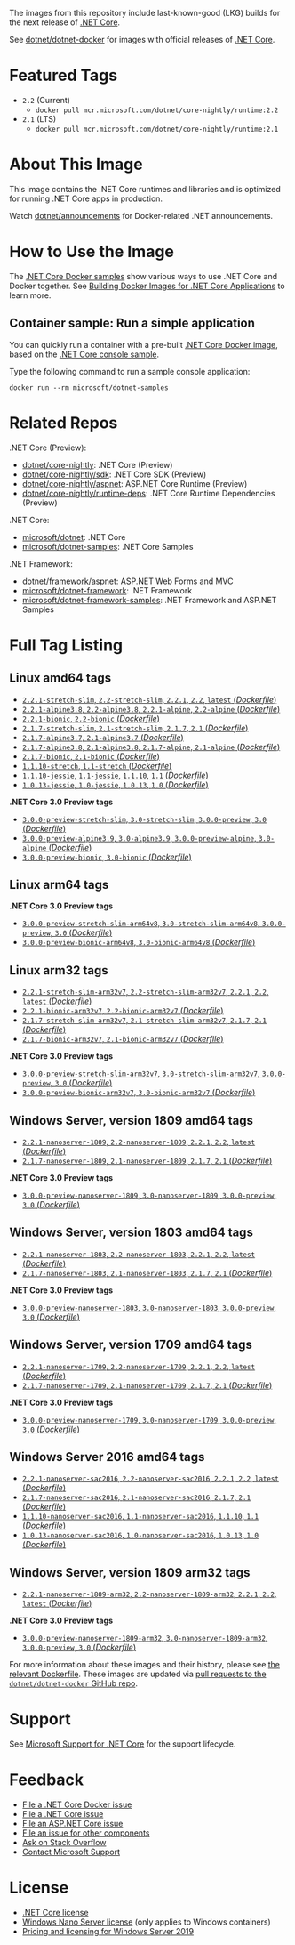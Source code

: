 The images from this repository include last-known-good (LKG) builds for the next release of [.NET Core](https://github.com/dotnet/core).

See [dotnet/dotnet-docker](https://hub.docker.com/r/microsoft/dotnet/) for images with official releases of [.NET Core](https://github.com/dotnet/core).

# Featured Tags

* `2.2` (Current)
  * `docker pull mcr.microsoft.com/dotnet/core-nightly/runtime:2.2`
* `2.1` (LTS)
  * `docker pull mcr.microsoft.com/dotnet/core-nightly/runtime:2.1`

# About This Image

This image contains the .NET Core runtimes and libraries and is optimized for running .NET Core apps in production.

Watch [dotnet/announcements](https://github.com/dotnet/announcements/labels/Docker) for Docker-related .NET announcements.

# How to Use the Image

The [.NET Core Docker samples](https://github.com/dotnet/dotnet-docker/blob/master/samples/README.md) show various ways to use .NET Core and Docker together. See [Building Docker Images for .NET Core Applications](https://docs.microsoft.com/dotnet/core/docker/building-net-docker-images) to learn more.

## Container sample: Run a simple application

You can quickly run a container with a pre-built [.NET Core Docker image](https://hub.docker.com/r/microsoft/dotnet-samples/), based on the [.NET Core console sample](https://github.com/dotnet/dotnet-docker/blob/master/samples/dotnetapp/README.md).

Type the following command to run a sample console application:

```console
docker run --rm microsoft/dotnet-samples
```

# Related Repos

.NET Core (Preview):

* [dotnet/core-nightly](https://hub.docker.com/_/microsoft-dotnet-core-nightly/): .NET Core (Preview)
* [dotnet/core-nightly/sdk](https://hub.docker.com/_/microsoft-dotnet-core-nightly-sdk/): .NET Core SDK (Preview)
* [dotnet/core-nightly/aspnet](https://hub.docker.com/_/microsoft-dotnet-core-nightly-aspnet/): ASP.NET Core Runtime (Preview)
* [dotnet/core-nightly/runtime-deps](https://hub.docker.com/_/microsoft-dotnet-core-nightly-runtime-deps/): .NET Core Runtime Dependencies (Preview)

.NET Core:

* [microsoft/dotnet](https://hub.docker.com/r/microsoft/dotnet/): .NET Core
* [microsoft/dotnet-samples](https://hub.docker.com/r/microsoft/dotnet/): .NET Core Samples

.NET Framework:

* [dotnet/framework/aspnet](https://hub.docker.com/_/microsoft-dotnet-framework-aspnet): ASP.NET Web Forms and MVC
* [microsoft/dotnet-framework](https://hub.docker.com/r/microsoft/dotnet-framework/): .NET Framework
* [microsoft/dotnet-framework-samples](https://hub.docker.com/r/microsoft/dotnet-framework-samples/): .NET Framework and ASP.NET Samples

# Full Tag Listing

## Linux amd64 tags

- [`2.2.1-stretch-slim`, `2.2-stretch-slim`, `2.2.1`, `2.2`, `latest` (*Dockerfile*)](https://github.com/dotnet/dotnet-docker/blob/nightly/2.2/runtime/stretch-slim/amd64/Dockerfile)
- [`2.2.1-alpine3.8`, `2.2-alpine3.8`, `2.2.1-alpine`, `2.2-alpine` (*Dockerfile*)](https://github.com/dotnet/dotnet-docker/blob/nightly/2.2/runtime/alpine3.8/amd64/Dockerfile)
- [`2.2.1-bionic`, `2.2-bionic` (*Dockerfile*)](https://github.com/dotnet/dotnet-docker/blob/nightly/2.2/runtime/bionic/amd64/Dockerfile)
- [`2.1.7-stretch-slim`, `2.1-stretch-slim`, `2.1.7`, `2.1` (*Dockerfile*)](https://github.com/dotnet/dotnet-docker/blob/nightly/2.1/runtime/stretch-slim/amd64/Dockerfile)
- [`2.1.7-alpine3.7`, `2.1-alpine3.7` (*Dockerfile*)](https://github.com/dotnet/dotnet-docker/blob/nightly/2.1/runtime/alpine3.7/amd64/Dockerfile)
- [`2.1.7-alpine3.8`, `2.1-alpine3.8`, `2.1.7-alpine`, `2.1-alpine` (*Dockerfile*)](https://github.com/dotnet/dotnet-docker/blob/nightly/2.1/runtime/alpine3.8/amd64/Dockerfile)
- [`2.1.7-bionic`, `2.1-bionic` (*Dockerfile*)](https://github.com/dotnet/dotnet-docker/blob/nightly/2.1/runtime/bionic/amd64/Dockerfile)
- [`1.1.10-stretch`, `1.1-stretch` (*Dockerfile*)](https://github.com/dotnet/dotnet-docker/blob/nightly/1.1/runtime/stretch/amd64/Dockerfile)
- [`1.1.10-jessie`, `1.1-jessie`, `1.1.10`, `1.1` (*Dockerfile*)](https://github.com/dotnet/dotnet-docker/blob/nightly/1.1/runtime/jessie/amd64/Dockerfile)
- [`1.0.13-jessie`, `1.0-jessie`, `1.0.13`, `1.0` (*Dockerfile*)](https://github.com/dotnet/dotnet-docker/blob/nightly/1.0/runtime/jessie/amd64/Dockerfile)

**.NET Core 3.0 Preview tags**

- [`3.0.0-preview-stretch-slim`, `3.0-stretch-slim`, `3.0.0-preview`, `3.0` (*Dockerfile*)](https://github.com/dotnet/dotnet-docker/blob/nightly/3.0/runtime/stretch-slim/amd64/Dockerfile)
- [`3.0.0-preview-alpine3.9`, `3.0-alpine3.9`, `3.0.0-preview-alpine`, `3.0-alpine` (*Dockerfile*)](https://github.com/dotnet/dotnet-docker/blob/nightly/3.0/runtime/alpine3.9/amd64/Dockerfile)
- [`3.0.0-preview-bionic`, `3.0-bionic` (*Dockerfile*)](https://github.com/dotnet/dotnet-docker/blob/nightly/3.0/runtime/bionic/amd64/Dockerfile)

## Linux arm64 tags

**.NET Core 3.0 Preview tags**

- [`3.0.0-preview-stretch-slim-arm64v8`, `3.0-stretch-slim-arm64v8`, `3.0.0-preview`, `3.0` (*Dockerfile*)](https://github.com/dotnet/dotnet-docker/blob/nightly/3.0/runtime/stretch-slim/arm64v8/Dockerfile)
- [`3.0.0-preview-bionic-arm64v8`, `3.0-bionic-arm64v8` (*Dockerfile*)](https://github.com/dotnet/dotnet-docker/blob/nightly/3.0/runtime/bionic/arm64v8/Dockerfile)

## Linux arm32 tags

- [`2.2.1-stretch-slim-arm32v7`, `2.2-stretch-slim-arm32v7`, `2.2.1`, `2.2`, `latest` (*Dockerfile*)](https://github.com/dotnet/dotnet-docker/blob/nightly/2.2/runtime/stretch-slim/arm32v7/Dockerfile)
- [`2.2.1-bionic-arm32v7`, `2.2-bionic-arm32v7` (*Dockerfile*)](https://github.com/dotnet/dotnet-docker/blob/nightly/2.2/runtime/bionic/arm32v7/Dockerfile)
- [`2.1.7-stretch-slim-arm32v7`, `2.1-stretch-slim-arm32v7`, `2.1.7`, `2.1` (*Dockerfile*)](https://github.com/dotnet/dotnet-docker/blob/nightly/2.1/runtime/stretch-slim/arm32v7/Dockerfile)
- [`2.1.7-bionic-arm32v7`, `2.1-bionic-arm32v7` (*Dockerfile*)](https://github.com/dotnet/dotnet-docker/blob/nightly/2.1/runtime/bionic/arm32v7/Dockerfile)

**.NET Core 3.0 Preview tags**

- [`3.0.0-preview-stretch-slim-arm32v7`, `3.0-stretch-slim-arm32v7`, `3.0.0-preview`, `3.0` (*Dockerfile*)](https://github.com/dotnet/dotnet-docker/blob/nightly/3.0/runtime/stretch-slim/arm32v7/Dockerfile)
- [`3.0.0-preview-bionic-arm32v7`, `3.0-bionic-arm32v7` (*Dockerfile*)](https://github.com/dotnet/dotnet-docker/blob/nightly/3.0/runtime/bionic/arm32v7/Dockerfile)

## Windows Server, version 1809 amd64 tags

- [`2.2.1-nanoserver-1809`, `2.2-nanoserver-1809`, `2.2.1`, `2.2`, `latest` (*Dockerfile*)](https://github.com/dotnet/dotnet-docker/blob/nightly/2.2/runtime/nanoserver-1809/amd64/Dockerfile)
- [`2.1.7-nanoserver-1809`, `2.1-nanoserver-1809`, `2.1.7`, `2.1` (*Dockerfile*)](https://github.com/dotnet/dotnet-docker/blob/nightly/2.1/runtime/nanoserver-1809/amd64/Dockerfile)

**.NET Core 3.0 Preview tags**

- [`3.0.0-preview-nanoserver-1809`, `3.0-nanoserver-1809`, `3.0.0-preview`, `3.0` (*Dockerfile*)](https://github.com/dotnet/dotnet-docker/blob/nightly/3.0/runtime/nanoserver-1809/amd64/Dockerfile)

## Windows Server, version 1803 amd64 tags

- [`2.2.1-nanoserver-1803`, `2.2-nanoserver-1803`, `2.2.1`, `2.2`, `latest` (*Dockerfile*)](https://github.com/dotnet/dotnet-docker/blob/nightly/2.2/runtime/nanoserver-1803/amd64/Dockerfile)
- [`2.1.7-nanoserver-1803`, `2.1-nanoserver-1803`, `2.1.7`, `2.1` (*Dockerfile*)](https://github.com/dotnet/dotnet-docker/blob/nightly/2.1/runtime/nanoserver-1803/amd64/Dockerfile)

**.NET Core 3.0 Preview tags**

- [`3.0.0-preview-nanoserver-1803`, `3.0-nanoserver-1803`, `3.0.0-preview`, `3.0` (*Dockerfile*)](https://github.com/dotnet/dotnet-docker/blob/nightly/3.0/runtime/nanoserver-1803/amd64/Dockerfile)

## Windows Server, version 1709 amd64 tags

- [`2.2.1-nanoserver-1709`, `2.2-nanoserver-1709`, `2.2.1`, `2.2`, `latest` (*Dockerfile*)](https://github.com/dotnet/dotnet-docker/blob/nightly/2.2/runtime/nanoserver-1709/amd64/Dockerfile)
- [`2.1.7-nanoserver-1709`, `2.1-nanoserver-1709`, `2.1.7`, `2.1` (*Dockerfile*)](https://github.com/dotnet/dotnet-docker/blob/nightly/2.1/runtime/nanoserver-1709/amd64/Dockerfile)

**.NET Core 3.0 Preview tags**

- [`3.0.0-preview-nanoserver-1709`, `3.0-nanoserver-1709`, `3.0.0-preview`, `3.0` (*Dockerfile*)](https://github.com/dotnet/dotnet-docker/blob/nightly/3.0/runtime/nanoserver-1709/amd64/Dockerfile)

## Windows Server 2016 amd64 tags

- [`2.2.1-nanoserver-sac2016`, `2.2-nanoserver-sac2016`, `2.2.1`, `2.2`, `latest` (*Dockerfile*)](https://github.com/dotnet/dotnet-docker/blob/nightly/2.2/runtime/nanoserver-sac2016/amd64/Dockerfile)
- [`2.1.7-nanoserver-sac2016`, `2.1-nanoserver-sac2016`, `2.1.7`, `2.1` (*Dockerfile*)](https://github.com/dotnet/dotnet-docker/blob/nightly/2.1/runtime/nanoserver-sac2016/amd64/Dockerfile)
- [`1.1.10-nanoserver-sac2016`, `1.1-nanoserver-sac2016`, `1.1.10`, `1.1` (*Dockerfile*)](https://github.com/dotnet/dotnet-docker/blob/nightly/1.1/runtime/nanoserver-sac2016/amd64/Dockerfile)
- [`1.0.13-nanoserver-sac2016`, `1.0-nanoserver-sac2016`, `1.0.13`, `1.0` (*Dockerfile*)](https://github.com/dotnet/dotnet-docker/blob/nightly/1.0/runtime/nanoserver-sac2016/amd64/Dockerfile)

## Windows Server, version 1809 arm32 tags

- [`2.2.1-nanoserver-1809-arm32`, `2.2-nanoserver-1809-arm32`, `2.2.1`, `2.2`, `latest` (*Dockerfile*)](https://github.com/dotnet/dotnet-docker/blob/nightly/2.2/runtime/nanoserver-1809/arm32/Dockerfile)

**.NET Core 3.0 Preview tags**

- [`3.0.0-preview-nanoserver-1809-arm32`, `3.0-nanoserver-1809-arm32`, `3.0.0-preview`, `3.0` (*Dockerfile*)](https://github.com/dotnet/dotnet-docker/blob/nightly/3.0/runtime/nanoserver-1809/arm32/Dockerfile)

For more information about these images and their history, please see [the relevant Dockerfile](https://github.com/dotnet/dotnet-docker/search?utf8=%E2%9C%93&q=FROM&type=Code). These images are updated via [pull requests to the `dotnet/dotnet-docker` GitHub repo](https://github.com/dotnet/dotnet-docker/pulls).

# Support

See [Microsoft Support for .NET Core](https://github.com/dotnet/core/blob/master/microsoft-support.md) for the support lifecycle.

# Feedback

* [File a .NET Core Docker issue](https://github.com/dotnet/dotnet-docker/issues)
* [File a .NET Core issue](https://github.com/dotnet/core/issues)
* [File an ASP.NET Core issue](https://github.com/aspnet/home/issues)
* [File an issue for other components](Documentation/core-repos.md)
* [Ask on Stack Overflow](https://stackoverflow.com/questions/tagged/.net-core)
* [Contact Microsoft Support](https://support.microsoft.com/contactus/)

# License

* [.NET Core license](https://github.com/dotnet/dotnet-docker/blob/master/LICENSE)
* [Windows Nano Server license](https://hub.docker.com/r/microsoft/nanoserver/) (only applies to Windows containers)
* [Pricing and licensing for Windows Server 2019](https://www.microsoft.com/en-us/cloud-platform/windows-server-pricing)
